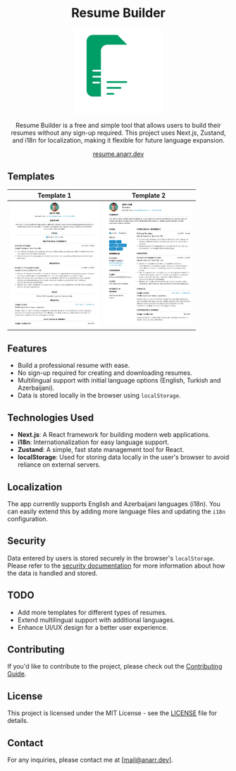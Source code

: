 <div align="center">

# Resume Builder

<img src="assets/images/logo.svg" alt="Logo" width="200"/>

Resume Builder is a free and simple tool that allows users to build their resumes without any sign-up required. This project uses Next.js, Zustand, and i18n for localization, making it flexible for future language expansion.

<a href="https://resume.anarr.dev">resume.anarr.dev</a>

</div>

## Templates

| Template 1                                                      | Template 2                                                     
| ------------------------------------------------------------ | ----------------------------------------------------------- |
| <img src="assets/templates/template1.webp" width="200px" /> | <img src="assets/templates/template2.webp" width="200px" /> | <img src="https://i.imgur.com/Dwv8Y7f.jpg" width="200px" /> |


## Features

- Build a professional resume with ease.
- No sign-up required for creating and downloading resumes.
- Multilingual support with initial language options (English, Turkish and Azerbaijani).
- Data is stored locally in the browser using `localStorage`.

## Technologies Used

- **Next.js**: A React framework for building modern web applications.
- **i18n**: Internationalization for easy language support.
- **Zustand**: A simple, fast state management tool for React.
- **localStorage**: Used for storing data locally in the user's browser to avoid reliance on external servers.

## Localization

The app currently supports English and Azerbaijani languages (i18n). You can easily extend this by adding more language files and updating the `i18n` configuration.

## Security

Data entered by users is stored securely in the browser's `localStorage`. Please refer to the [security documentation](SECURITY.md) for more information about how the data is handled and stored.

## TODO

- Add more templates for different types of resumes.
- Extend multilingual support with additional languages.
- Enhance UI/UX design for a better user experience.

## Contributing

If you'd like to contribute to the project, please check out the [Contributing Guide](CONTRIBUTING.md).

## License

This project is licensed under the MIT License - see the [LICENSE](LICENSE) file for details.

## Contact

For any inquiries, please contact me at [mail@anarr.dev].
